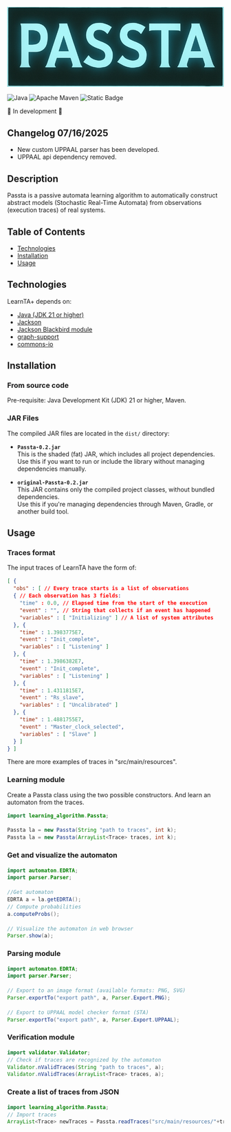 ![Logo Passta](resources/logo.png)


![Java](https://img.shields.io/badge/java-%23ED8B00.svg?style=for-the-badge&logo=openjdk&logoColor=white)
![Apache Maven](https://img.shields.io/badge/Apache%20Maven-C71A36?style=for-the-badge&logo=Apache%20Maven&logoColor=white)
![Static Badge](https://img.shields.io/badge/Licence-Affero_GPL3-blue)

🚧 In development 🚧

## Changelog 07/16/2025
- New custom UPPAAL parser has been developed.
- UPPAAL api dependency removed.

## Description

Passta is a passive automata learning algorithm to automatically construct abstract models (Stochastic Real-Time Automata) from observations (execution traces) of real systems.

## Table of Contents
- [Technologies](#Technologies)
- [Installation](#installation)
- [Usage](#usage)

## Technologies
LearnTA+ depends on:
- <a href="https://www.java.com/es/" target="_blank">Java (JDK 21 or higher)</a>
- <a href="https://github.com/FasterXML/jackson" target="_blank">Jackson</a>
- <a href="https://github.com/FasterXML/jackson-modules-base/tree/2.18/blackbird" target="_blank">Jackson Blackbird module</a>
- <a href="https://github.com/jamisonjiang/graph-support" target="_blank">graph-support</a>
- <a href="https://commons.apache.org/proper/commons-io/" target="_blank">commons-io</a>

## Installation

### From source code
Pre-requisite: Java Development Kit (JDK)  21 or higher, Maven.

### JAR Files

The compiled JAR files are located in the `dist/` directory:

- **`Passta-0.2.jar`**  
  This is the shaded (fat) JAR, which includes all project dependencies.  
  Use this if you want to run or include the library without managing dependencies manually.

- **`original-Passta-0.2.jar`**  
  This JAR contains only the compiled project classes, without bundled dependencies.  
  Use this if you're managing dependencies through Maven, Gradle, or another build tool.


## Usage

### Traces format
The input traces of LearnTA have the form of:
```json
[ {
  "obs" : [ // Every trace starts is a list of observations
  { // Each observation has 3 fields:
    "time" : 0.0, // Elapsed time from the start of the execution
    "event" : "", // String that collects if an event has happened
    "variables" : [ "Initializing" ] // A list of system attributes
  }, {
    "time" : 1.3983775E7,
    "event" : "Init_complete",
    "variables" : [ "Listening" ]
  }, {
    "time" : 1.3986382E7,
    "event" : "Init_complete",
    "variables" : [ "Listening" ]
  }, {
    "time" : 1.4311815E7,
    "event" : "Rs_slave",
    "variables" : [ "Uncalibrated" ]
  }, {
    "time" : 1.4881755E7,
    "event" : "Master_clock_selected",
    "variables" : [ "Slave" ]
  } ]
} ]
```

There are more examples of traces in "src/main/resources".

### Learning module
Create a Passta class using the two possible constructors. And learn an automaton from the traces.
```java
import learning_algorithm.Passta;

Passta la = new Passta(String "path to traces", int k);
Passta la = new Passta(ArrayList<Trace> traces, int k);
```

### Get and visualize the automaton
```java
import automaton.EDRTA;
import parser.Parser;

//Get automaton
EDRTA a = la.getEDRTA();
// Compute probabilities
a.computeProbs();

// Visualize the automaton in web browser
Parser.show(a);
```

### Parsing module
```java
import automaton.EDRTA;
import parser.Parser;

// Export to an image format (available formats: PNG, SVG)
Parser.exportTo("export path", a, Parser.Export.PNG);

// Export to UPPAAL model checker format (STA)
Parser.exportTo("export path", a, Parser.Export.UPPAAL);

```

### Verification module
```java
import validator.Validator;
// Check if traces are recognized by the automaton
Validator.nValidTraces(String "path to traces", a);
Validator.nValidTraces(ArrayList<Trace> traces, a);
```

### Create a list of traces from JSON

```java
import learning_algorithm.Passta;
// Import traces
ArrayList<Trace> newTraces = Passta.readTraces("src/main/resources/"+traces);
```
